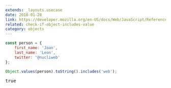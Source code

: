 ```yaml
---
extends: _layouts.usecase
date: 2018-01-28
link: https://developer.mozilla.org/en-US/docs/Web/JavaScript/Reference/Global_objects/Object/values
related: check-if-object-includes-value
category: objects
---
```



```javascript
const person = {
    first_name: 'Joan',
    last_name: 'Leon',
    twitter: '@nucliweb'
};

Object.values(person).toString().includes('web');
```

<pre class="output">true</pre>